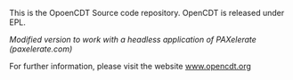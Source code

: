 This is the OpoenCDT Source code repository. OpenCDT is released under EPL.

*Modified version to work with a headless application of PAXelerate (paxelerate.com)*

For further information, please visit the website www.opencdt.org
